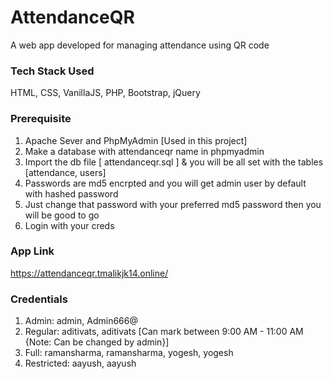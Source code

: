 # AttendanceQR
A web app developed for managing attendance using QR code

### Tech Stack Used
HTML, CSS, VanillaJS, PHP, Bootstrap, jQuery

### Prerequisite
1. Apache Sever and PhpMyAdmin [Used in this project]
2. Make a database with attendanceqr name in phpmyadmin
3. Import the db file [ attendanceqr.sql ] & you will be all set with the tables [attendance, users]
4. Passwords are md5 encrpted and you will get admin user by default with hashed password
5. Just change that password with your preferred md5 password then you will be good to go
6. Login with your creds

### App Link
https://attendanceqr.tmalikjk14.online/

### Credentials
1. Admin: admin, Admin666@
2. Regular: aditivats, aditivats [Can mark between 9:00 AM - 11:00 AM {Note: Can be changed by admin}]
3. Full: ramansharma, ramansharma, yogesh, yogesh
4. Restricted: aayush, aayush
